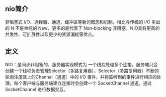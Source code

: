 ## nio简介
非阻塞式 I/O、选择器、通道、缓冲区等新的概念和机制。相比与传统的 I/O 多出的 N 不是单纯的 New，更多的是代表了 Non-blocking 非阻塞，NIO具有更高的并发性、可扩展性以及更少的资源消耗等优点。

## 定义
NIO：是同步非阻塞的，服务器实现模式为 一个线程处理多个连接。服务端只会创建一个线程负责管理Selector（多路复用器），Selector（多路复用器）不断的轮询注册其上的Channel（通道）中的 I/O 事件，并将监听到的事件进行相应的处理。每个客户端与服务端建立连接时会创建一个 SocketChannel 通道，通过 SocketChannel 进行数据交互。



